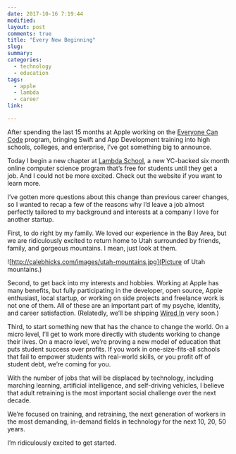 ```yaml
---
date: 2017-10-16 7:19:44
modified:
layout: post
comments: true
title: "Every New Beginning"
slug:
summary:
categories:
  - technology
  - education
tags: 
  - apple
  - lambda
  - career
link: 

---
```


After spending the last 15 months at Apple working on the [Everyone Can Code](https://apple.com/) program, bringing Swift and App Development training into high schools, colleges, and enterprise, I’ve got something big to announce.

Today I begin a new chapter at [Lambda School](https://lambdaschool.com), a new YC-backed six month online computer science program that’s free for students until they get a job. And I could not be more excited. Check out the website if you want to learn more.

I’ve gotten more questions about this change than previous career changes, so I wanted to recap a few of the reasons why I’d leave a job almost perfectly tailored to my background and interests at a company I love for another startup.

First, to do right by my family. We loved our experience in the Bay Area, but we are ridiculously excited to return home to Utah surrounded by friends, family, and gorgeous mountains. I mean, just look at them. 

![http://calebhicks.com/images/utah-mountains.jpg](Picture of Utah mountains.)

Second, to get back into my interests and hobbies. Working at Apple has many benefits, but fully participating in the developer, open source, Apple enthusiast, local startup, or working on side projects and freelance work is not one of them. All of these are an important part of my psyche, identity, and career satisfaction. (Relatedly, we’ll be shipping [Wired In](https://wearewired.in) very soon.)

Third, to start something new that has the chance to change the world. On a micro level, I’ll get to work more directly with students working to change their lives. On a macro level, we’re proving a new model of education that puts student success over profits. If you work in one-size-fits-all schools that fail to empower students with real-world skills, or you profit off of student debt, we’re coming for you.

With the number of jobs that will be displaced by technology, including marching learning, artificial intelligence, and self-driving vehicles, I believe that adult retraining is the most important social challenge over the next decade.

We’re focused on training, and retraining, the next generation of workers in the most demanding, in-demand fields in technology for the next 10, 20, 50 years.

I’m ridiculously excited to get started. 